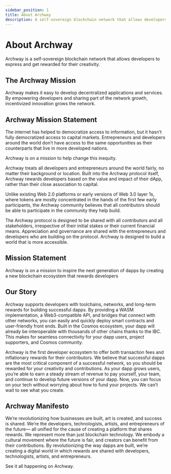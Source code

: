 ```yaml
---
sidebar_position: 1
title: About Archway
description: A self-sovereign blockchain network that allows developers to express and get rewarded for their creativity.
---
```


# About Archway

Archway is a self-sovereign blockchain network that allows developers to express and get rewarded for their creativity.

## The Archway Mission

Archway makes it easy to develop decentralized applications and services. By empowering developers and sharing part of the network growth, incentivized innovation grows the network.

## Archway Mission Statement

The internet has helped to democratize access to information, but it hasn’t fully democratized access to capital markets. Entrepreneurs and developers around the world don’t have access to the same opportunities as their counterparts that live in more developed nations. 

Archway is on a mission to help change this inequity. 

Archway treats all developers and entrepreneurs around the world fairly, no matter their background or location. Built into the Archway protocol itself, Archway rewards developers based on the value and impact of their dApp, rather than their close association to capital.

Unlike existing Web 2.0 platforms or early versions of Web 3.0 layer 1s, where tokens are mostly concentrated in the hands of the first few early participants, the Archway community believes that all contributors should be able to participate in the community they help build.

The Archway protocol is designed to be shared with all contributors and all stakeholders, irrespective of their initial stakes or their current financial means. Appreciation and governance are shared with the entrepreneurs and developers who are building on the protocol. Archway is designed to build a world that is more accessible.

## Mission Statement

Archway is on a mission to inspire the next generation of dapps by creating a new blockchain ecosystem that rewards developers

## Our Story 

Archway supports developers with toolchains, networks, and long-term rewards for building successful dapps. By providing a WASM implementation, a Web3-compatible API, and bridges that connect with other networks, you can easily and quickly deploy smart contracts and user-friendly front ends. Built in the Cosmos ecosystem, your dapp will already be interoperable with thousands of other chains thanks to the IBC. This makes for seamless connectivity for your dapp users, project supporters, and Cosmos community.

Archway is the first developer ecosystem to offer both transaction fees and inflationary rewards for their contributors. We believe that successful dapps are the most critical component of a successful network, so you should be rewarded for your creativity and contributions. As your dapp grows users, you’re able to earn a steady stream of revenue to pay yourself, your team, and continue to develop future versions of your dapp. Now, you can focus on your tech without worrying about how to fund your projects. We can’t wait to see what you create.

## Archway Manifesto

We’re revolutionizing how businesses are built, art is created, and success is shared. We’re the developers, technologists, artists, and entrepreneurs of the future— all unified for the cause of creating a platform that shares rewards. We represent more than just blockchain technology. We embody a cultural movement where the future is fair, and creators can benefit from their contributions. By revolutionizing the way dapps are built, we’re creating a digital world in which rewards are shared with developers, technologists, artists, and entrepreneurs. 

See it all happening on Archway.
